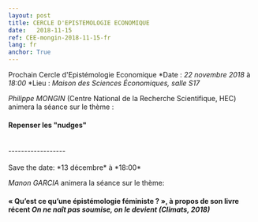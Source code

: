 ```yaml
---
layout: post
title: CERCLE D'EPISTEMOLOGIE ECONOMIQUE
date:   2018-11-15
ref: CEE-mongin-2018-11-15-fr
lang: fr
anchor: True
---
```


Prochain Cercle d'Epistémologie Economique
*Date : *22 novembre 2018* à *18:00*
*Lieu : *Maison des Sciences Économiques, salle S17*

*Philippe MONGIN* (Centre National de la Recherche Scientifique, HEC) animera la séance sur le thème : 
#### Repenser les "nudges"


<!--more-->
<br>
------------------
<br><br>
Save the date: *13 décembre* à *18:00*

*Manon GARCIA* animera la séance sur le thème:
#### « Qu’est ce qu’une épistémologie féministe ? », à propos de son livre récent *On ne naît pas soumise, on le devient (Climats, 2018)*
